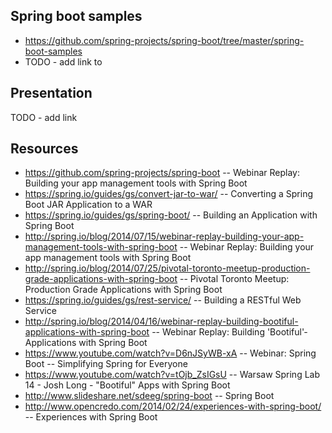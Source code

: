 Spring boot samples
----------
* https://github.com/spring-projects/spring-boot/tree/master/spring-boot-samples
* TODO - add link to 

Presentation
----------
TODO - add link

Resources
----------
* https://github.com/spring-projects/spring-boot
  -- Webinar Replay: Building your app management tools with Spring Boot
* https://spring.io/guides/gs/convert-jar-to-war/
  -- Converting a Spring Boot JAR Application to a WAR
* https://spring.io/guides/gs/spring-boot/
  -- Building an Application with Spring Boot
* http://spring.io/blog/2014/07/15/webinar-replay-building-your-app-management-tools-with-spring-boot
  -- Webinar Replay: Building your app management tools with Spring Boot
* http://spring.io/blog/2014/07/25/pivotal-toronto-meetup-production-grade-applications-with-spring-boot
  -- Pivotal Toronto Meetup: Production Grade Applications with Spring Boot
* https://spring.io/guides/gs/rest-service/
  -- Building a RESTful Web Service  
* http://spring.io/blog/2014/04/16/webinar-replay-building-bootiful-applications-with-spring-boot
  -- Webinar Replay: Building 'Bootiful'­ Applications with Spring Boot
* https://www.youtube.com/watch?v=D6nJSyWB-xA
  -- Webinar: Spring Boot -- Simplifying Spring for Everyone
* https://www.youtube.com/watch?v=tOjb_ZsIGsU
  -- Warsaw Spring Lab 14 - Josh Long - "Bootiful"­­ Apps with Spring Boot  
* http://www.slideshare.net/sdeeg/spring-boot
  -- Spring Boot   
* http://www.opencredo.com/2014/02/24/experiences-with-spring-boot/
  -- Experiences with Spring Boot
